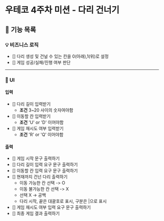 # 우테코 4주차 미션 - 다리 건너기
## 🚀 기능 목록

### 💡 비즈니스 로직
- [] 다리 생성 및 건널 수 있는 칸을 0(아래),1(위)로 설정
- [] 게임 성공/실패/진행 여부 판단

---
### 🎨 UI
#### 입력
- [] 다리 길이 입력받기
  - **조건** 3~20 사이의 숫자여야함
- [] 이동할 칸 입력받기
  - **조건** 'U' or 'D' 이어야함
- [] 게임 재시도 여부 입력받기
  - **조건** 'R' or 'Q' 이어야함

#### 출력
- [] 게임 시작 문구 출력하기
- [] 다리 길이 입력 요구 문구 출력하기
- [] 이동할 칸 입력 요구 문구 출력하기
- [] 현재까지 건넌 다리 출력하기
  - 이동 가능한  칸 선택 -> O
  - 이동 불가능한 칸 선택 -> X
  - 선택 X -> 공백
  - 다리 시작, 끝은 대괄호로 표시, 구분은 |으로 표시
- [] 게임 재시도 여부 입력 요구 문구 출력하기
- [] 최종 게임 결과 출력하기